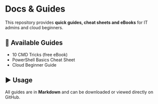 # Docs & Guides

This repository provides **quick guides, cheat sheets and eBooks** for IT admins and cloud beginners.

## 📌 Available Guides
- 10 CMD Tricks (free eBook)
- PowerShell Basics Cheat Sheet
- Cloud Beginner Guide

## ▶️ Usage
All guides are in **Markdown** and can be downloaded or viewed directly on GitHub.
